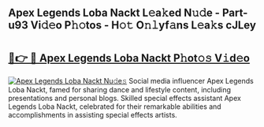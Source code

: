 ## Apex Legends Loba Nackt L𝚎a𝚔ed N𝚞𝚍e - Part-u93 Vi𝚍𝚎o P𝚑𝚘tos - H𝚘𝚝 O𝚗𝚕yf𝚊ns L𝚎a𝚔s cJLey

# <h2><a href="http://kf0vuu.oniu.top/?m=Apex+Legends+Loba+Nackt">🔗👉 🔴 Apex Legends Loba Nackt P𝚑ot𝚘𝚜 V𝚒d𝚎o</a></h2>

[![Apex Legends Loba Nackt Nu𝚍e𝚜](https://i.imgur.com/0qMVB7G.gif)](http://kf0vuu.oniu.top/?m=Apex+Legends+Loba+Nackt)
Social media influencer Apex Legends Loba Nackt, famed for sharing dance and lifestyle content, including presentations and personal blogs. Skilled special effects assistant Apex Legends Loba Nackt, celebrated for their remarkable abilities and accomplishments in assisting special effects artists.  
